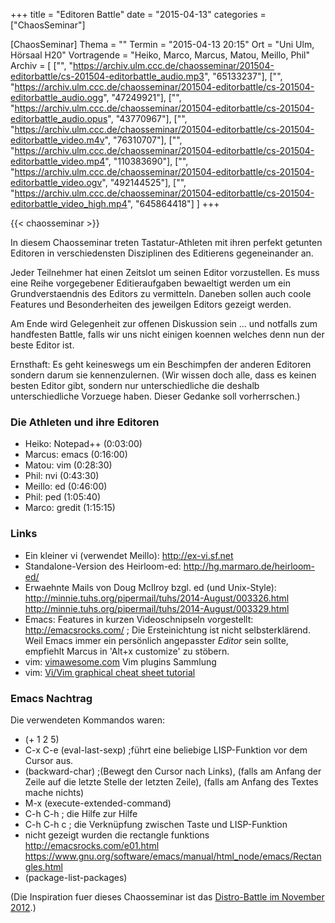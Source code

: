 +++
title = "Editoren Battle"
date = "2015-04-13"
categories = ["ChaosSeminar"]

[ChaosSeminar]
Thema = ""
Termin = "2015-04-13 20:15"
Ort = "Uni Ulm, Hörsaal H20"
Vortragende = "Heiko, Marco, Marcus, Matou, Meillo, Phil"
Archiv = [
	["", "https://archiv.ulm.ccc.de/chaosseminar/201504-editorbattle/cs-201504-editorbattle_audio.mp3", "65133237"],
	["", "https://archiv.ulm.ccc.de/chaosseminar/201504-editorbattle/cs-201504-editorbattle_audio.ogg", "47249921"],
	["", "https://archiv.ulm.ccc.de/chaosseminar/201504-editorbattle/cs-201504-editorbattle_audio.opus", "43770967"],
	["", "https://archiv.ulm.ccc.de/chaosseminar/201504-editorbattle/cs-201504-editorbattle_video.m4v", "76310707"],
	["", "https://archiv.ulm.ccc.de/chaosseminar/201504-editorbattle/cs-201504-editorbattle_video.mp4", "110383690"],
	["", "https://archiv.ulm.ccc.de/chaosseminar/201504-editorbattle/cs-201504-editorbattle_video.ogv", "492144525"],
	["", "https://archiv.ulm.ccc.de/chaosseminar/201504-editorbattle/cs-201504-editorbattle_video_high.mp4", "645864418"]
	]
+++

{{< chaosseminar >}}

In diesem Chaosseminar treten Tastatur-Athleten mit ihren perfekt
getunten Editoren in verschiedensten Disziplinen des Editierens
gegeneinander an.

Jeder Teilnehmer hat einen Zeitslot um seinen Editor vorzustellen.
Es muss eine Reihe vorgegebener Editieraufgaben bewaeltigt werden
um ein Grundverstaendnis des Editors zu vermitteln. Daneben sollen
auch coole Features und Besonderheiten des jeweilgen Editors gezeigt
werden.

Am Ende wird Gelegenheit zur offenen Diskussion sein ... und notfalls
zum handfesten Battle, falls wir uns nicht einigen koennen welches
denn nun der beste Editor ist.

Ernsthaft: Es geht keineswegs um ein Beschimpfen der anderen Editoren
sondern darum sie kennenzulernen. (Wir wissen doch alle, dass es
keinen besten Editor gibt, sondern nur unterschiedliche die deshalb
unterschiedliche Vorzuege haben. Dieser Gedanke soll vorherrschen.)

### Die Athleten und ihre Editoren

- Heiko: Notepad++ (0:03:00)
- Marcus: emacs (0:16:00)
- Matou: vim (0:28:30)
- Phil: nvi (0:43:30)
- Meillo: ed (0:46:00)
- Phil: ped (1:05:40)
- Marco: gredit (1:15:15)

### Links

- Ein kleiner vi (verwendet Meillo): http://ex-vi.sf.net
- Standalone-Version des Heirloom-ed: http://hg.marmaro.de/heirloom-ed/
- Erwaehnte Mails von Doug McIlroy bzgl. ed (und Unix-Style): http://minnie.tuhs.org/pipermail/tuhs/2014-August/003326.html http://minnie.tuhs.org/pipermail/tuhs/2014-August/003329.html
- Emacs: Features in kurzen Videoschnipseln vorgestellt: http://emacsrocks.com/ ; Die Ersteinichtung ist nicht selbsterklärend. Weil Emacs immer ein persönlich angepasster *Editor* sein sollte, empfiehlt Marcus in 'Alt+x customize' zu stöbern.
- vim: [vimawesome.com](http://vimawesome.com/) Vim plugins Sammlung
- vim: [Vi/Vim graphical cheat sheet tutorial](http://www.viemu.com/a_vi_vim_graphical_cheat_sheet_tutorial.html)

### Emacs Nachtrag

Die verwendeten Kommandos waren:

- (+ 1 2 5)
- C-x C-e (eval-last-sexp) ;führt eine beliebige LISP-Funktion vor dem Cursor aus.
- (backward-char) ;(Bewegt den Cursor nach Links), (falls am Anfang der Zeile auf die letzte Stelle der letzten Zeile), (falls am Anfang des Textes mache nichts)
- M-x (execute-extended-command)
- C-h C-h ; die Hilfe zur Hilfe
- C-h C-h c ; die Verknüpfung zwischen Taste und LISP-Funktion
- nicht gezeigt wurden die rectangle funktions http://emacsrocks.com/e01.html https://www.gnu.org/software/emacs/manual/html_node/emacs/Rectangles.html
- (package-list-packages)

(Die Inspiration fuer dieses Chaosseminar ist das [Distro-Battle im November 2012](../2012_11_battle).)
